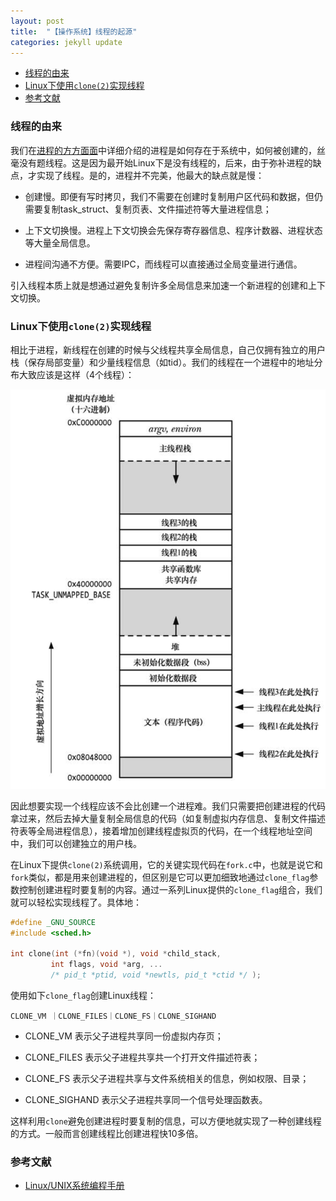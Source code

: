 ```yaml
---
layout: post
title:  "【操作系统】线程的起源"
categories: jekyll update
---
```


<!-- vim-markdown-toc GFM -->

* [线程的由来](#线程的由来)
* [Linux下使用`clone(2)`实现线程](#linux下使用clone2实现线程)
* [参考文献](#参考文献)

<!-- vim-markdown-toc -->

### 线程的由来

我们在[进程的方方面面]()中详细介绍的进程是如何存在于系统中，如何被创建的，丝毫没有题线程。这是因为最开始Linux下是没有线程的，后来，由于弥补进程的缺点，才实现了线程。是的，进程并不完美，他最大的缺点就是慢：

- 创建慢。即便有写时拷贝，我们不需要在创建时复制用户区代码和数据，但仍需要复制task_struct、复制页表、文件描述符等大量进程信息；

- 上下文切换慢。进程上下文切换会先保存寄存器信息、程序计数器、进程状态等大量全局信息。

- 进程间沟通不方便。需要IPC，而线程可以直接通过全局变量进行通信。

引入线程本质上就是想通过避免复制许多全局信息来加速一个新进程的创建和上下文切换。

### Linux下使用`clone(2)`实现线程

相比于进程，新线程在创建的时候与父线程共享全局信息，自己仅拥有独立的用户栈（保存局部变量）和少量线程信息（如tid）。我们的线程在一个进程中的地址分布大致应该是这样（4个线程）：

![](../assets/thread.png)

因此想要实现一个线程应该不会比创建一个进程难。我们只需要把创建进程的代码拿过来，然后去掉大量复制全局信息的代码（如复制虚拟内存信息、复制文件描述符表等全局进程信息），接着增加创建线程虚拟页的代码，在一个线程地址空间中，我们可以创建独立的用户栈。

在Linux下提供`clone(2)`系统调用，它的关键实现代码在`fork.c`中，也就是说它和`fork`类似，都是用来创建进程的，但区别是它可以更加细致地通过`clone_flag`参数控制创建进程时要复制的内容。通过一系列Linux提供的`clone_flag`组合，我们就可以轻松实现线程了。具体地：

```c 
#define _GNU_SOURCE
#include <sched.h>

int clone(int (*fn)(void *), void *child_stack,
         int flags, void *arg, ...
         /* pid_t *ptid, void *newtls, pid_t *ctid */ );
```

使用如下`clone_flag`创建Linux线程：

```c：
CLONE_VM ｜CLONE_FILES｜CLONE_FS｜CLONE_SIGHAND
```

- CLONE_VM 表示父子进程共享同一份虚拟内存页；

- CLONE_FILES 表示父子进程共享共一个打开文件描述符表；

- CLONE_FS 表示父子进程共享与文件系统相关的信息，例如权限、目录；

- CLONE_SIGHAND 表示父子进程共享同一个信号处理函数表。

这样利用`clone`避免创建进程时要复制的信息，可以方便地就实现了一种创建线程的方式。一般而言创建线程比创建进程快10多倍。

### 参考文献

- [Linux/UNIX系统编程手册](https://book.douban.com/subject/25809330/)
